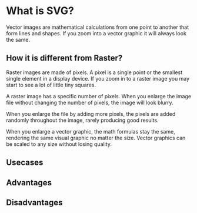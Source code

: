<h1>What is SVG?</h1>
Vector images are mathematical calculations from one point to another that form lines and shapes. If you zoom into a vector graphic it will always look the same.
<h2>How it is different from Raster?</h2>
Raster images are made of pixels. A pixel is a single point or the smallest single element in a display device. If you zoom in to a raster image you may start to see a lot of little tiny squares.

A raster image has a specific number of pixels. When you enlarge the image file without changing the number of pixels, the image will look blurry.

When you enlarge the file by adding more pixels, the pixels are added randomly throughout the image, rarely producing good results.

When you enlarge a vector graphic, the math formulas stay the same, rendering the same visual graphic no matter the size. Vector graphics can be scaled to any size without losing quality.
<h2>Usecases</h2>
<h2>Advantages</h2>
<h2>Disadvantages</h2>

